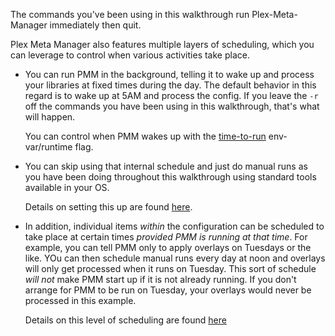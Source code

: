 The commands you've been using in this walkthrough run Plex-Meta-Manager immediately then quit.

Plex Meta Manager also features multiple layers of scheduling, which you can leverage to control when various activities take place.

 - You can run PMM in the background, telling it to wake up and process your libraries at fixed times during the day.  The default behavior in this regard is to wake up at 5AM and process the config.  If you leave the `-r` off the commands you have been using in this walkthrough, that's what will happen.

   You can control when PMM wakes up with the [time-to-run](../../../../pmm/essentials/environmental.md) env-var/runtime flag.

 - You can skip using that internal schedule and just do manual runs as you have been doing throughout this walkthrough using standard tools available in your OS.

   Details on setting this up are found [here](../../../../pmm/install/guides/scheduling.md).

 - In addition, individual items *within* the configuration can be scheduled to take place at certain times *provided PMM is running at that time*.  For example, you can tell PMM only to apply overlays on Tuesdays or the like.  YOu can then schedule manual runs every day at noon and overlays will only get processed when it runs on Tuesday.  This sort of schedule *will not* make PMM start up if it is not already running.  If you don't arrange for PMM to be run on Tuesday, your overlays would never be processed in this example.

   Details on this level of scheduling are found [here](../../../../builders/details/schedule.md)

